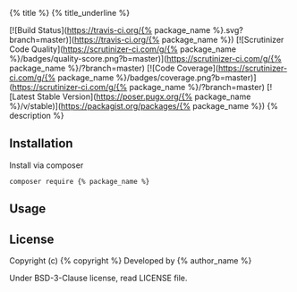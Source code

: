 {% title %}
{% title_underline %}

[![Build Status](https://travis-ci.org/{% package_name %}.svg?branch=master)](https://travis-ci.org/{% package_name %})
[![Scrutinizer Code Quality](https://scrutinizer-ci.com/g/{% package_name %}/badges/quality-score.png?b=master)](https://scrutinizer-ci.com/g/{% package_name %}/?branch=master)
[![Code Coverage](https://scrutinizer-ci.com/g/{% package_name %}/badges/coverage.png?b=master)](https://scrutinizer-ci.com/g/{% package_name %}/?branch=master)
[![Latest Stable Version](https://poser.pugx.org/{% package_name %}/v/stable)](https://packagist.org/packages/{% package_name %})
{% description %}

Installation
------------

Install via composer

```
composer require {% package_name %}
```

Usage
-----

License
-------

Copyright (c) {% copyright %} Developed by {% author_name %}

Under BSD-3-Clause license, read LICENSE file.
